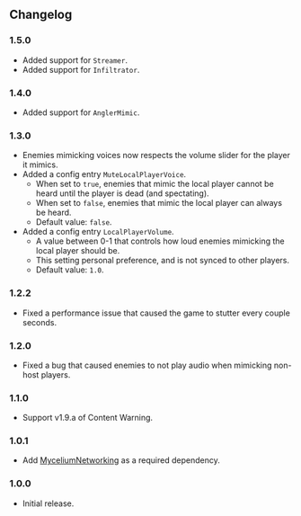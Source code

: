 ## Changelog

### 1.5.0

- Added support for ``Streamer``.
- Added support for ``Infiltrator``.

### 1.4.0

- Added support for ``AnglerMimic``.

### 1.3.0

- Enemies mimicking voices now respects the volume slider for the player it mimics.
- Added a config entry ``MuteLocalPlayerVoice``.
    - When set to ``true``, enemies that mimic the local player cannot be heard until the player is dead (and spectating).
    - When set to ``false``, enemies that mimic the local player can always be heard.
    - Default value: ``false``.
- Added a config entry ``LocalPlayerVolume``.
    - A value between 0-1 that controls how loud enemies mimicking the local player should be.
    - This setting personal preference, and is not synced to other players.
    - Default value: ``1.0``.

### 1.2.2

- Fixed a performance issue that caused the game to stutter every couple seconds.

### 1.2.0

- Fixed a bug that caused enemies to not play audio when mimicking non-host players.

### 1.1.0

- Support v1.9.a of Content Warning.

### 1.0.1

- Add [MyceliumNetworking](RugbugRedfern-MyceliumNetworking-1.0.10) as a required dependency.

### 1.0.0

- Initial release.